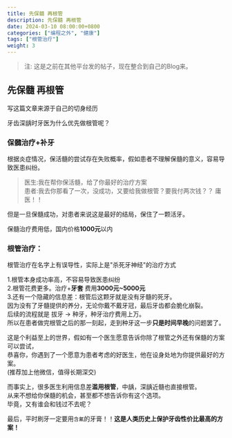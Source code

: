 ```yaml
---
title: 先保髓 再根管
description: 先保髓 再根管
date: 2024-03-10 08:00:00+0800
categories: ["编程之外", "健康"]
tags: ["根管治疗"]
weight: 3
---
```


> 注: 这是之前在其他平台发的帖子，现在整合到自己的Blog来。

## 先保髓 再根管

写这篇文章来源于自己的切身经历

牙齿深龋时牙医为什么优先做根管呢？


### 保髓治疗+补牙


根据炎症情况，保活髓的尝试存在失败概率，假如患者不理解保髓的意义，容易导致医患纠纷。  
> 医生:我在帮你保活髓，给了你最好的治疗方案  
患者:我去你那看了一次，没成功，又要给我做根管？要我付两次钱？？ 庸医！！

但是一旦保髓成功，对患者来说这是最好的结局，保住了一颗活牙。  

保髓治疗费用低，国内价格**1000元**以内

### 根管治疗：
根管治疗在名字上有误导性，实际上是"杀死牙神经"的治疗方式

1.根管本身成功率高，不容易导致医患纠纷  
2.根管花费更多。治疗+**牙套** 费用**3000元~5000元**  
3.还有一个隐藏的信息差：根管后这颗牙就是没有牙髓的死牙。  
因为没有了牙髓提供的养分，无论你戴不戴牙冠，最后牙齿都会脆化崩裂。  
后续的流程就是 拔牙 -> 种牙，种牙治疗费用上万。  
所以在患者做完根管之后的那一刻起，走到种牙这一步**只是时间早晚**的问题罢了。

这是个利益至上的世界，假如有一个医生愿意告诉你除了根管之外还有保髓的方案可以尝试，  
恭喜你，你遇到了一个愿意为患者考虑的好医生，他在设身处地为你提供最好的方案。  
(推荐加上他微信，值得长期深交)

而事实上，很多医生利用信息差**滥用根管**，中龋，深龋近髓也直接根管。  
从来不想给你保髓的机会，甚至都不想告诉你有这个选项。  
毕竟，又有谁会和钱过不去呢？

最后，平时刷牙一定要用`含氟`的牙膏！！**这是人类历史上保护牙齿性价比最高的方案！**